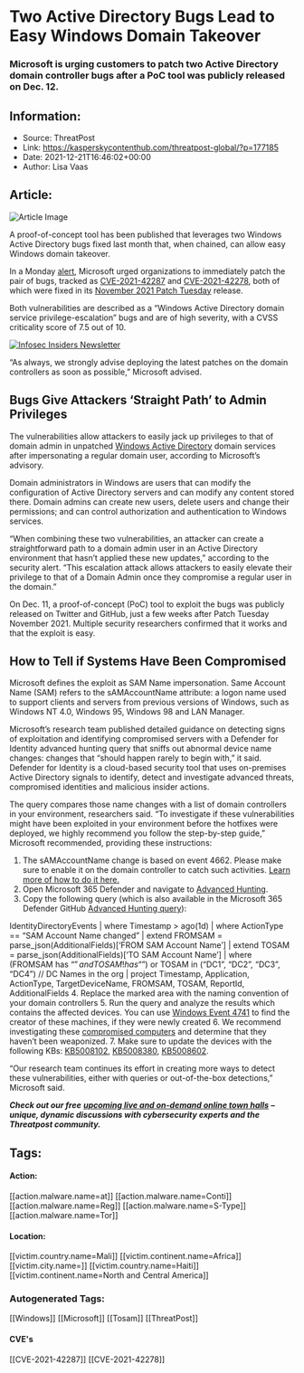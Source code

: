 # Two Active Directory Bugs Lead to Easy Windows Domain Takeover
### Microsoft is urging customers to patch two Active Directory domain controller bugs after a PoC tool was publicly released on Dec. 12.

## Information:
+ Source: ThreatPost
+ Link: https://kasperskycontenthub.com/threatpost-global/?p=177185
+ Date: 2021-12-21T16:46:02+00:00
+ Author: Lisa Vaas


## Article:
![Article Image](https://media.threatpost.com/wp-content/uploads/sites/103/2020/09/15094855/microsoft-exploit.jpg)

A proof-of-concept tool has been published that leverages two Windows Active Directory bugs fixed last month that, when chained, can allow easy Windows domain takeover.


In a Monday [alert](https://techcommunity.microsoft.com/t5/security-compliance-and-identity/sam-name-impersonation/ba-p/3042699), Microsoft urged organizations to immediately patch the pair of bugs, tracked as [CVE-2021-42287](https://msrc.microsoft.com/update-guide/vulnerability/CVE-2021-42287) and [CVE-2021-42278](https://msrc.microsoft.com/update-guide/vulnerability/CVE-2021-42278), both of which were fixed in its [November 2021 Patch Tuesday](https://threatpost.com/microsoft-nov-patch-tuesday-fixes-six-zero-days-55-bugs/176143/) release.


Both vulnerabilities are described as a “Windows Active Directory domain service privilege-escalation” bugs and are of high severity, with a CVSS criticality score of 7.5 out of 10.


[![Infosec Insiders Newsletter](https://media.threatpost.com/wp-content/uploads/sites/103/2021/07/10165815/infosec_insiders_in_article_promo.png)](https://threatpost.com/infosec-insider-subscription-page/?utm_source=ART&utm_medium=ART&utm_campaign=InfosecInsiders_Newsletter_Promo/)


“As always, we strongly advise deploying the latest patches on the domain controllers as soon as possible,” Microsoft advised.


Bugs Give Attackers ‘Straight Path’ to Admin Privileges
-------------------------------------------------------


The vulnerabilities allow attackers to easily jack up privileges to that of domain admin in unpatched [Windows Active Directory](https://threatpost.com/podcast-securing-active-directory-nightmare/168203/) domain services after impersonating a regular domain user, according to Microsoft’s advisory.


Domain administrators in Windows are users that can modify the configuration of Active Directory servers and can modify any content stored there. Domain admins can create new users, delete users and change their permissions; and can control authorization and authentication to Windows services.


“​When combining these two vulnerabilities, an attacker can create a straightforward path to a domain admin user in an Active Directory environment that hasn’t applied these new updates,” according to the security alert. “This escalation attack allows attackers to easily elevate their privilege to that of a Domain Admin once they compromise a regular user in the domain.”


On Dec. 11, a proof-of-concept (PoC) tool to exploit the bugs was publicly released on Twitter and GitHub, just a few weeks after Patch Tuesday November 2021. Multiple security researchers confirmed that it works and that the exploit is easy.




How to Tell if Systems Have Been Compromised
--------------------------------------------


Microsoft defines the exploit as SAM Name impersonation. Same Account Name (SAM) refers to the sAMAccountName attribute: a logon name used to support clients and servers from previous versions of Windows, such as Windows NT 4.0, Windows 95, Windows 98 and LAN Manager.


Microsoft’s research team published detailed guidance on detecting signs of exploitation and identifying compromised servers with a Defender for Identity advanced hunting query that sniffs out abnormal device name changes: changes that “should happen rarely to begin with,” it said. Defender for Identity is a cloud-based security tool that uses on-premises Active Directory signals to identify, detect and investigate advanced threats, compromised identities and malicious insider actions.


The query compares those name changes with a list of domain controllers in your environment, researchers said. “To investigate if these vulnerabilities might have been exploited in your environment before the hotfixes were deployed, we highly recommend you follow the step-by-step guide,” Microsoft recommended, providing these instructions:


1. The sAMAccountName change is based on event 4662. Please make sure to enable it on the domain controller to catch such activities. [Learn more of how to do it here.](https://docs.microsoft.com/en-us/defender-for-identity/configure-windows-event-collection#configure-object-auditing)
2. Open Microsoft 365 Defender and navigate to [Advanced Hunting](https://docs.microsoft.com/en-us/microsoft-365/security/defender-endpoint/advanced-hunting-overview?view=o365-worldwide).
3. Copy the following query (which is also available in the Microsoft 365 Defender GitHub [Advanced Hunting query](https://github.com/microsoft/Microsoft-365-Defender-Hunting-Queries/blob/master/Privilege%20escalation/SAM-Name-Changes-CVE-2021-42278.md)):  

IdentityDirectoryEvents | where Timestamp > ago(1d) | where ActionType == “SAM Account Name changed” | extend FROMSAM = parse\_json(AdditionalFields)[‘FROM SAM Account Name’] | extend TOSAM = parse\_json(AdditionalFields)[‘TO SAM Account Name’] | where (FROMSAM has “$” and TOSAM !has “$”) or TOSAM in (“DC1”, “DC2”, “DC3”, “DC4”) // DC Names in the org | project Timestamp, Application, ActionType, TargetDeviceName, FROMSAM, TOSAM, ReportId, AdditionalFields
4. Replace the marked area with the naming convention of your domain controllers
5. Run the query and analyze the results which contains the affected devices. You can use [Windows Event 4741](https://docs.microsoft.com/en-us/windows/security/threat-protection/auditing/event-4741) to find the creator of these machines, if they were newly created
6. We recommend investigating these [compromised computers](https://docs.microsoft.com/en-us/defender-for-identity/investigate-a-computer) and determine that they haven’t been weaponized.
7. Make sure to update the devices with the following KBs: [KB5008102](https://support.microsoft.com/en-us/topic/kb5008102-active-directory-security-accounts-manager-hardening-changes-cve-2021-42278-5975b463-4c95-45e1-831a-d120004e258e), [KB5008380](https://support.microsoft.com/en-us/topic/kb5008380-authentication-updates-cve-2021-42287-9dafac11-e0d0-4cb8-959a-143bd0201041), [KB5008602](https://support.microsoft.com/en-us/topic/november-14-2021-kb5008602-os-build-17763-2305-out-of-band-8583a8a3-ebed-4829-b285-356fb5aaacd7).


“Our research team continues its effort in creating more ways to detect these vulnerabilities, either with queries or out-of-the-box detections,” Microsoft said.


***Check out our free*** [***upcoming live and on-demand online town halls***](https://threatpost.com/category/webinars/) ***– unique, dynamic discussions with cybersecurity experts and the Threatpost community.***





## Tags:

#### Action:
[[action.malware.name=at]] [[action.malware.name=Conti]] [[action.malware.name=Reg]] [[action.malware.name=S-Type]] [[action.malware.name=Tor]]

#### Location:
[[victim.country.name=Mali]] [[victim.continent.name=Africa]] [[victim.city.name=]] [[victim.country.name=Haiti]] [[victim.continent.name=North and Central America]]

### Autogenerated Tags:
[[Windows]] [[Microsoft]] [[Tosam]] [[ThreatPost]]
#### CVE's
[[CVE-2021-42287]] [[CVE-2021-42278]]

